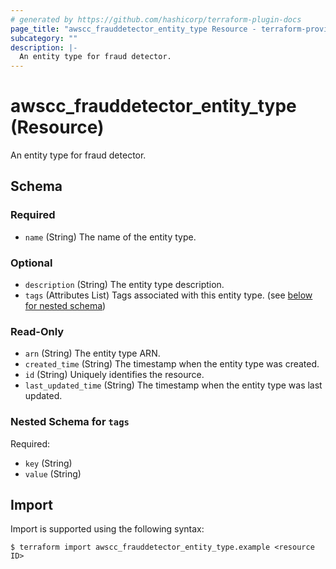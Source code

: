 ```yaml
---
# generated by https://github.com/hashicorp/terraform-plugin-docs
page_title: "awscc_frauddetector_entity_type Resource - terraform-provider-awscc"
subcategory: ""
description: |-
  An entity type for fraud detector.
---
```


# awscc_frauddetector_entity_type (Resource)

An entity type for fraud detector.



<!-- schema generated by tfplugindocs -->
## Schema

### Required

- `name` (String) The name of the entity type.

### Optional

- `description` (String) The entity type description.
- `tags` (Attributes List) Tags associated with this entity type. (see [below for nested schema](#nestedatt--tags))

### Read-Only

- `arn` (String) The entity type ARN.
- `created_time` (String) The timestamp when the entity type was created.
- `id` (String) Uniquely identifies the resource.
- `last_updated_time` (String) The timestamp when the entity type was last updated.

<a id="nestedatt--tags"></a>
### Nested Schema for `tags`

Required:

- `key` (String)
- `value` (String)

## Import

Import is supported using the following syntax:

```shell
$ terraform import awscc_frauddetector_entity_type.example <resource ID>
```
